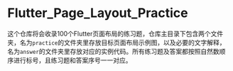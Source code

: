 # Flutter\_Page\_Layout_Practice

这个仓库将会收录100个Flutter页面布局的练习题，仓库主目录下包含两个文件夹，名为`practice`的文件夹里存放目标页面布局示例图，以及必要的文字解释，名为`answer`的文件夹里存放对应的实例代码。所有练习题及答案都按照自然数顺序进行标号，且练习题和答案序号一一对应。
